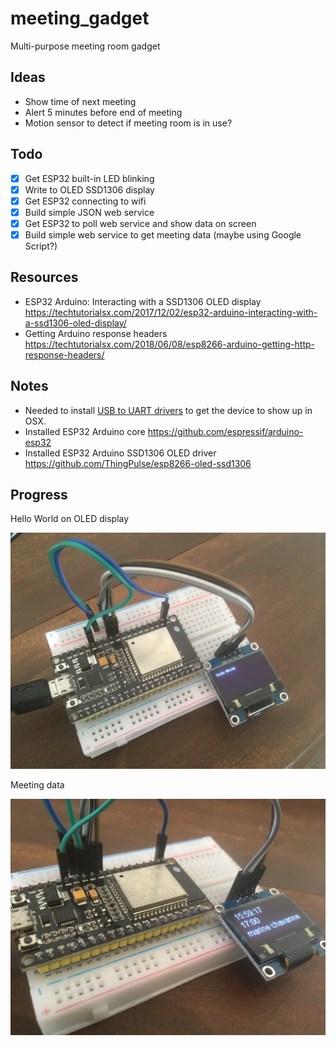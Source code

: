 # meeting_gadget

Multi-purpose meeting room gadget

## Ideas

- Show time of next meeting
- Alert 5 minutes before end of meeting
- Motion sensor to detect if meeting room is in use?

## Todo

- [x] Get ESP32 built-in LED blinking
- [x] Write to OLED SSD1306 display
- [x] Get ESP32 connecting to wifi
- [x] Build simple JSON web service
- [x] Get ESP32 to poll web service and show data on screen
- [x] Build simple web service to get meeting data (maybe using Google Script?)

## Resources

- ESP32 Arduino: Interacting with a SSD1306 OLED display https://techtutorialsx.com/2017/12/02/esp32-arduino-interacting-with-a-ssd1306-oled-display/
- Getting Arduino response headers https://techtutorialsx.com/2018/06/08/esp8266-arduino-getting-http-response-headers/

## Notes

- Needed to install [USB to UART drivers](https://www.silabs.com/products/development-tools/software/usb-to-uart-bridge-vcp-drivers) to get the device to show up in OSX.
- Installed ESP32 Arduino core https://github.com/espressif/arduino-esp32
- Installed ESP32 Arduino SSD1306 OLED driver https://github.com/ThingPulse/esp8266-oled-ssd1306

## Progress

Hello World on OLED display

![Hello World on OLED display](Photos/1.JPG)

Meeting data

![Meeting data from web service on OLED display](Photos/2.JPG)
